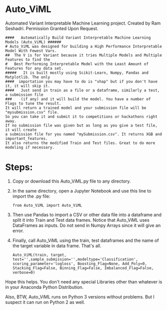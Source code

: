 # Auto_ViML
Automated Variant Interpretable Machine Learning project. Created by Ram Seshadri. Permission Granted Upon Request.

    ####   Automatically Build Variant Interpretable Machine Learning Models (Auto_ViML) ######
    # Auto_ViML was designed for building a High Performance Interpretable Model With Fewest Vars. 
    ##  The V is for Variant because it tries Multiple Models and Multiple Features to find the
    #   Best Performing Interpretable Model with the Least Amount of Features for any data set.
    #####   It is built mostly using Scikit-Learn, Numpy, Pandas and Matplotlib. The only
    ####  importation you may have to do is "shap" but if you don't have it, it will skip it.
    ####   Just send in train as a file or a dataframe, similarly a test, a submission file 
    ###    (if any) and it will build the model. You have a number of Flags to tune the result.
    It will return a trained model and your submission file will be "mysubmission.csv" file. 
    So you can take it and submit it to competitions or hackathons right away.
    If no submission file was given but as long as you give a test file, it will create
    a submission file for you named "mySubmission.csv". It returns XGB and important_features.
    It also returns the modified Train and Test files. Great to do more modeling if necessary.

# Steps:
1. Copy or download this Auto_ViML.py file to any directory. 
1. In the same directory, open a Jupyter Notebook and use this line to import the .py file:

    <code>from Auto_ViML import Auto_ViML</code>

1. Then use Pandas to import a CSV or other data file into a dataframe and split it into Train and Test data frames. Notice that Auto_ViML uses DataFrames as inputs. Do not send in Numpy Arrays since it will give an error.

1. Finally, call Auto_ViML using the train, test dataframes and the name of the target variable in data frame. That's all.

    <code>Auto_ViML(train, target, test='',sample_submission='',modeltype='Classification',
            scoring_parameter='logloss', Boosting_Flag=None,
            Add_Poly=0, Stacking_Flag=False, Binning_Flag=False,
              Imbalanced_Flag=False, verbose=0)</code>
              
Hope this helps. You don't need any special Libraries other than whatever is in your Anaconda Python Distribution. 

Also, BTW, Auto_ViML runs on Python 3 versions without problems. But I suspect it can run on Python 2 as well.
